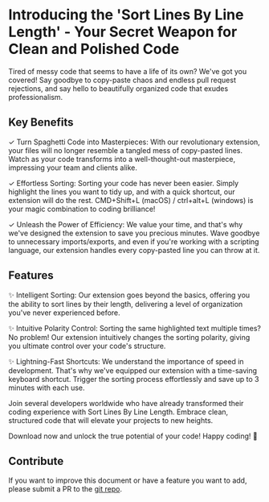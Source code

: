 # Introducing the 'Sort Lines By Line Length' - Your Secret Weapon for Clean and Polished Code

Tired of messy code that seems to have a life of its own? We've got you covered! Say goodbye to copy-paste chaos and endless pull request rejections, and say hello to beautifully organized code that exudes professionalism.

## Key Benefits

✓ Turn Spaghetti Code into Masterpieces: With our revolutionary extension, your files will no longer resemble a tangled mess of copy-pasted lines. Watch as your code transforms into a well-thought-out masterpiece, impressing your team and clients alike.

✓ Effortless Sorting: Sorting your code has never been easier. Simply highlight the lines you want to tidy up, and with a quick shortcut, our extension will do the rest. CMD+Shift+L (macOS) / ctrl+alt+L (windows) is your magic combination to coding brilliance!

✓ Unleash the Power of Efficiency: We value your time, and that's why we've designed the extension to save you precious minutes. Wave goodbye to unnecessary imports/exports, and even if you're working with a scripting language, our extension handles every copy-pasted line you can throw at it.

## Features

✨ Intelligent Sorting: Our extension goes beyond the basics, offering you the ability to sort lines by their length, delivering a level of organization you've never experienced before.

✨ Intuitive Polarity Control: Sorting the same highlighted text multiple times? No problem! Our extension intuitively changes the sorting polarity, giving you ultimate control over your code's structure.

✨ Lightning-Fast Shortcuts: We understand the importance of speed in development. That's why we've equipped our extension with a time-saving keyboard shortcut. Trigger the sorting process effortlessly and save up to 3 minutes with each use.

Join several developers worldwide who have already transformed their coding experience with Sort Lines By Line Length. Embrace clean, structured code that will elevate your projects to new heights.

Download now and unlock the true potential of your code! Happy coding! 🚀

## Contribute

If you want to improve this document or have a feature you want to add, please submit a PR to the [git repo](https://github.com/ZombieBunny/sort-line-length).
